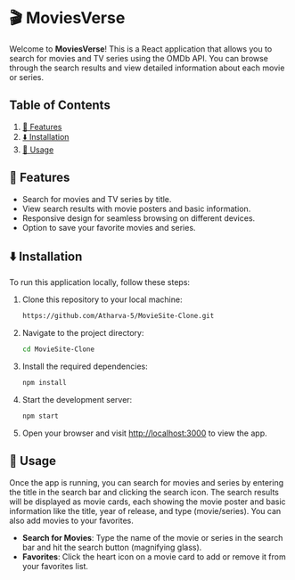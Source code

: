 # 🎬 MoviesVerse

Welcome to **MoviesVerse**! This is a React application that allows you to search for movies and TV series using the OMDb API. You can browse through the search results and view detailed information about each movie or series.

## Table of Contents
1. [🚀 Features](#features)
2. [⬇️ Installation](#installation)
3. [📝 Usage](#usage)

## 🚀 Features

- Search for movies and TV series by title.
- View search results with movie posters and basic information.
- Responsive design for seamless browsing on different devices.
- Option to save your favorite movies and series.

## ⬇️ Installation

To run this application locally, follow these steps:

1. Clone this repository to your local machine:

    ```bash
   https://github.com/Atharva-5/MovieSite-Clone.git
    ```

2. Navigate to the project directory:

    ```bash
    cd MovieSite-Clone
    ```

3. Install the required dependencies:

    ```bash
    npm install
    ```

4. Start the development server:

    ```bash
    npm start
    ```

5. Open your browser and visit [http://localhost:3000](http://localhost:3000) to view the app.

## 📝 Usage

Once the app is running, you can search for movies and series by entering the title in the search bar and clicking the search icon. The search results will be displayed as movie cards, each showing the movie poster and basic information like the title, year of release, and type (movie/series). You can also add movies to your favorites.

- **Search for Movies**: Type the name of the movie or series in the search bar and hit the search button (magnifying glass).
- **Favorites**: Click the heart icon on a movie card to add or remove it from your favorites list.
